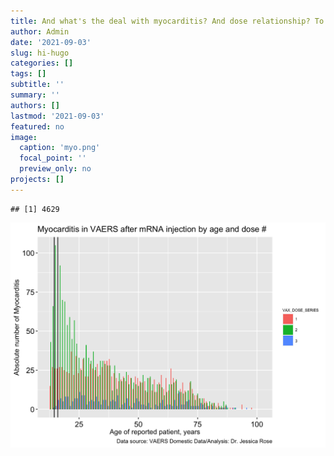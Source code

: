 ```yaml
---
title: And what's the deal with myocarditis? And dose relationship? To age... hmmm
author: Admin
date: '2021-09-03'
slug: hi-hugo
categories: []
tags: []
subtitle: ''
summary: ''
authors: []
lastmod: '2021-09-03'
featured: no
image:
  caption: 'myo.png'
  focal_point: ''
  preview_only: no
projects: []
---
```















```
## [1] 4629
```
<img src="Figs/unnamed-chunk-13-1.png" width="672" />


